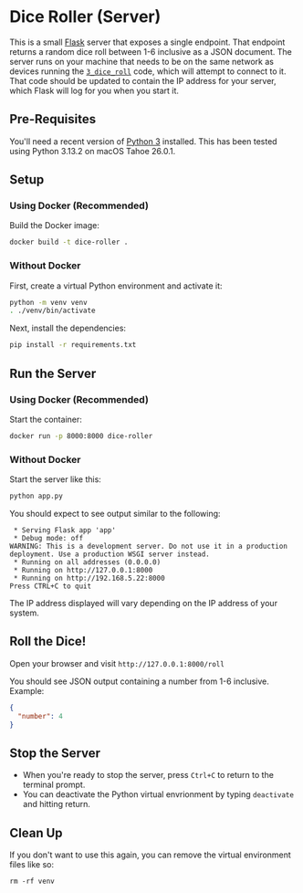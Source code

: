 # Dice Roller (Server)

This is a small [Flask](https://flask.palletsprojects.com/) server that exposes a single endpoint.  That endpoint returns a random dice roll between 1-6 inclusive as a JSON document. The server runs on your machine that needs to be on the same network as devices running the [`3_dice_roll`](../../3_dice_roll/) code, which will attempt to connect to it. That code should be updated to contain the IP address for your server, which Flask will log for you when you start it.

## Pre-Requisites

You'll need a recent version of [Python 3](https://www.python.org/downloads/) installed.  This has been tested using Python 3.13.2 on macOS Tahoe 26.0.1.

## Setup

### Using Docker (Recommended)

Build the Docker image: 

```bash
docker build -t dice-roller .
```

### Without Docker

First, create a virtual Python environment and activate it:

```bash
python -m venv venv
. ./venv/bin/activate
```

Next, install the dependencies:

```bash
pip install -r requirements.txt
```

## Run the Server

### Using Docker (Recommended)

Start the container:

```bash
docker run -p 8000:8000 dice-roller
```

### Without Docker

Start the server like this:

```bash
python app.py
```

You should expect to see output similar to the following:

```
 * Serving Flask app 'app'
 * Debug mode: off
WARNING: This is a development server. Do not use it in a production deployment. Use a production WSGI server instead.
 * Running on all addresses (0.0.0.0)
 * Running on http://127.0.0.1:8000
 * Running on http://192.168.5.22:8000
Press CTRL+C to quit
```

The IP address displayed will vary depending on the IP address of your system.

## Roll the Dice!

Open your browser and visit `http://127.0.0.1:8000/roll`

You should see JSON output containing a number from 1-6 inclusive.  Example:

```json
{
  "number": 4
}
```

## Stop the Server

* When you're ready to stop the server, press `Ctrl+C` to return to the terminal prompt. 
* You can deactivate the Python virtual envrionment by typing `deactivate` and hitting return.

## Clean Up

If you don't want to use this again, you can remove the virtual environment files like so:

```
rm -rf venv
```